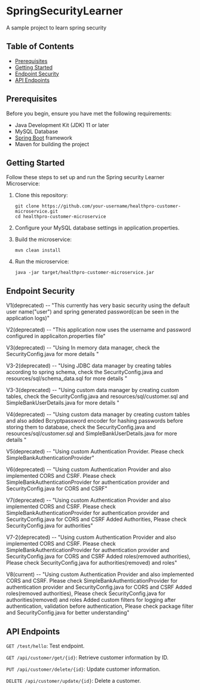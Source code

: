 # SpringSecurityLearner

A sample project to learn spring security

## Table of Contents

- [Prerequisites](#prerequisites)
- [Getting Started](#getting-started)
- [Endpoint Security](#endpoint-security)
- [API Endpoints](#api-endpoints)

## Prerequisites

Before you begin, ensure you have met the following requirements:

- Java Development Kit (JDK) 11 or later
- MySQL Database
- [Spring Boot](https://spring.io/projects/spring-boot) framework
- Maven for building the project

## Getting Started

Follow these steps to set up and run the Spring security Learner Microservice:

1. Clone this repository:

   ```shell
   git clone https://github.com/your-username/healthpro-customer-microservice.git
   cd healthpro-customer-microservice
2. Configure your MySQL database settings in application.properties.
3. Build the microservice:
   ```shell
   mvn clean install

4. Run the microservice:
   ```shell
   java -jar target/healthpro-customer-microservice.jar

## Endpoint Security

V1(deprecated) -- "This currently has very basic security using the default user name("user") and spring generated
password(can be seen in
the application logs)"

V2(deprecated) -- "This application now uses the username and password configured in applicaiton.properties file"

V3(deprecated)  -- "Using In memory data manager, check the SecurityConfig.java for more details "

V3-2(deprecated) -- "Using JDBC data manager by creating tables according to spring schema, check the
SecurityConfig.java
and
resources/sql/schema_data.sql for more details "

V3-3(deprecated) -- "Using custom data manager by creating custom tables, check the SecurityConfig.java and
resources/sql/customer.sql and SimpleBankUserDetails.java for more details "

V4(deprecated) -- "Using custom data manager by creating custom tables and also added Bcryptpassword encoder for hashing
passwords before storing them to database, check the SecurityConfig.java and
resources/sql/customer.sql and SimpleBankUserDetails.java for more details "

V5(deprecated) -- "Using custom Authentication Provider. Please check SimpleBankAuthenticationProvider"

V6(deprecated) -- "Using custom Authentication Provider and also implemented CORS and CSRF.
Please check SimpleBankAuthenticationProvider for authentication provider and SecurityConfig.java for CORS and CSRF"

V7(deprecated) -- "Using custom Authentication Provider and also implemented CORS and CSRF.
Please check SimpleBankAuthenticationProvider for authentication provider and SecurityConfig.java for CORS and CSRF
Added Authorities, Please check SecurityConfig.java for authorities"

V7-2(deprecated) -- "Using custom Authentication Provider and also implemented CORS and CSRF.
Please check SimpleBankAuthenticationProvider for authentication provider and SecurityConfig.java for CORS and CSRF
Added roles(removed authorities), Please check SecurityConfig.java for authorities(removed) and roles"

V8(current) -- "Using custom Authentication Provider and also implemented CORS and CSRF.
Please check SimpleBankAuthenticationProvider for authentication provider and SecurityConfig.java for CORS and CSRF
Added roles(removed authorities), Please check SecurityConfig.java for authorities(removed) and roles
Added custom filters for logging after authentication, validation before authentication, Please check package filter and
SecurityConfig.java for better understanding"

## API Endpoints

`GET /test/hello`: Test endpoint.

`GET /api/customer/get/{id}`: Retrieve customer information by ID.

`PUT /api/customer/delete/{id}`: Update customer information.

`DELETE /api/customer/update/{id}`: Delete a customer.




